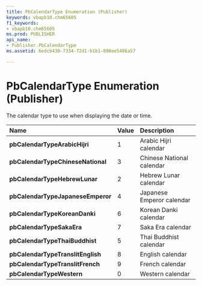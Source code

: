 ```yaml
---
title: PbCalendarType Enumeration (Publisher)
keywords: vbapb10.chm65605
f1_keywords:
- vbapb10.chm65605
ms.prod: PUBLISHER
api_name:
- Publisher.PbCalendarType
ms.assetid: 6edcb430-7334-72d1-b1b1-898ee5486a57

---
```



# PbCalendarType Enumeration (Publisher)

The calendar type to use when displaying the date or time.



|**Name**|**Value**|**Description**|
|:-----|:-----|:-----|
| **pbCalendarTypeArabicHijri**|1|Arabic Hijri calendar|
| **pbCalendarTypeChineseNational**|3|Chinese National calendar|
| **pbCalendarTypeHebrewLunar**|2|Hebrew Lunar calendar|
| **pbCalendarTypeJapaneseEmperor**|4|Japanese Emperor calendar|
| **pbCalendarTypeKoreanDanki**|6|Korean Danki calendar|
| **pbCalendarTypeSakaEra**|7|Saka Era calendar|
| **pbCalendarTypeThaiBuddhist**|5|Thai Buddhist calendar|
| **pbCalendarTypeTranslitEnglish**|8|English calendar|
| **pbCalendarTypeTranslitFrench**|9|French calendar|
| **pbCalendarTypeWestern**|0|Western calendar|

